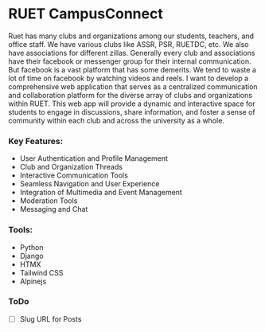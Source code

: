# RUET CampusConnect
Ruet has many clubs and organizations among our students, teachers,  and office staff. We have various clubs like ASSR, PSR, RUETDC, etc. We also have associations for different zillas. Generally every club and associations have their facebook or messenger group for their internal communication. But facebook is a vast platform that has some demerits. We tend to waste a lot of time on facebook by watching videos and reels. I want to develop a comprehensive web application that serves as a centralized communication and collaboration platform for the diverse array of clubs and organizations within RUET. This web app will provide a dynamic and interactive space for students to engage in discussions, share information, and foster a sense of community within each club and across the university as a whole.

### Key Features:
- User Authentication and Profile Management
- Club and Organization Threads
- Interactive Communication Tools
- Seamless Navigation and User Experience
- Integration of Multimedia and Event Management
- Moderation Tools
- Messaging and Chat

### Tools:
- Python
- Django
- HTMX
- Tailwind CSS
- Alpinejs

### ToDo
- [ ] Slug URL for Posts